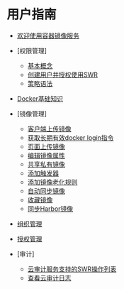 # 用户指南

-   [欢迎使用容器镜像服务](欢迎使用容器镜像服务.md)
-   [权限管理]
    -   [基本概念](基本概念.md)
    -   [创建用户并授权使用SWR](创建用户并授权使用SWR.md)
    -   [策略语法](策略语法.md)

-   [Docker基础知识](Docker基础知识.md)
-   [镜像管理]
    -   [客户端上传镜像](客户端上传镜像.md)
    -   [获取长期有效docker login指令](获取长期有效docker-login指令.md)
    -   [页面上传镜像](页面上传镜像.md)
    -   [编辑镜像属性](编辑镜像属性.md)
    -   [共享私有镜像](共享私有镜像.md)
    -   [添加触发器](添加触发器.md)
    -   [添加镜像老化规则](添加镜像老化规则.md)
    -   [自动同步镜像](自动同步镜像.md)
    -   [收藏镜像](收藏镜像.md)
    -   [同步Harbor镜像](同步Harbor镜像.md)

-   [组织管理](组织管理.md)
-   [授权管理](授权管理.md)
-   [审计]
    -   [云审计服务支持的SWR操作列表](云审计服务支持的SWR操作列表.md)
    -   [查看云审计日志](查看云审计日志.md)


